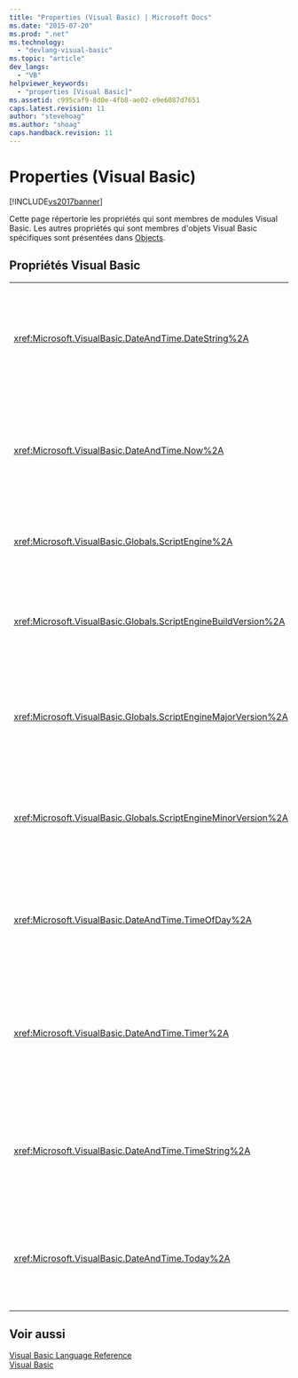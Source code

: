 ```yaml
---
title: "Properties (Visual Basic) | Microsoft Docs"
ms.date: "2015-07-20"
ms.prod: ".net"
ms.technology: 
  - "devlang-visual-basic"
ms.topic: "article"
dev_langs: 
  - "VB"
helpviewer_keywords: 
  - "properties [Visual Basic]"
ms.assetid: c995caf9-8d0e-4fb8-ae02-e9e6087d7651
caps.latest.revision: 11
author: "stevehoag"
ms.author: "shoag"
caps.handback.revision: 11
---
```

# Properties (Visual Basic)
[!INCLUDE[vs2017banner](../../visual-basic/includes/vs2017banner.md)]

Cette page répertorie les propriétés qui sont membres de modules Visual Basic.  Les autres propriétés qui sont membres d'objets Visual Basic spécifiques sont présentées dans [Objects](../../visual-basic/language-reference/objects/index.md).  
  
## Propriétés Visual Basic  
  
|||  
|-|-|  
|<xref:Microsoft.VisualBasic.DateAndTime.DateString%2A>|Retourne ou définit une valeur `String` représentant la date actuelle indiquée par votre système.|  
|<xref:Microsoft.VisualBasic.DateAndTime.Now%2A>|Retourne une valeur `Date` contenant la date et l'heure en cours indiquées par votre système.|  
|<xref:Microsoft.VisualBasic.Globals.ScriptEngine%2A>|Retourne une `String` représentant le runtime en cours d'utilisation.|  
|<xref:Microsoft.VisualBasic.Globals.ScriptEngineBuildVersion%2A>|Retourne un `Integer` contenant le numéro de build du runtime en cours d'utilisation.|  
|<xref:Microsoft.VisualBasic.Globals.ScriptEngineMajorVersion%2A>|Retourne un `Integer` contenant le numéro de version principale du runtime en cours d'utilisation.|  
|<xref:Microsoft.VisualBasic.Globals.ScriptEngineMinorVersion%2A>|Retourne un `Integer` contenant le numéro de version secondaire du runtime en cours d'utilisation.|  
|<xref:Microsoft.VisualBasic.DateAndTime.TimeOfDay%2A>|Retourne ou définit une valeur `Date` contenant l'heure en cours indiquée par votre système.|  
|<xref:Microsoft.VisualBasic.DateAndTime.Timer%2A>|Retourne une valeur de type `Double` représentant le nombre de secondes écoulées depuis minuit.|  
|<xref:Microsoft.VisualBasic.DateAndTime.TimeString%2A>|Retourne ou définit une valeur `String` représentant l'heure en cours indiquée par votre système.|  
|<xref:Microsoft.VisualBasic.DateAndTime.Today%2A>|Retourne ou définit une valeur `Date` représentant la date actuelle indiquée par votre système.|  
  
## Voir aussi  
 [Visual Basic Language Reference](../../visual-basic/language-reference/index.md)   
 [Visual Basic](../../visual-basic/index.md)